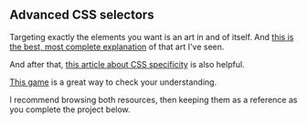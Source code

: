 ## Advanced CSS selectors

Targeting exactly the elements you want is an art in and of itself. And [this is the best, most complete explanation](http://www.smashingmagazine.com/2009/08/17/taming-advanced-css-selectors/) of that art I've seen.

And after that, [this article about CSS specificity](http://www.smashingmagazine.com/2007/07/27/css-specificity-things-you-should-know/) is also helpful.

[This game](http://flukeout.github.io/) is a great way to check your understanding.

I recommend browsing both resources, then keeping them as a reference as you complete the project below.
